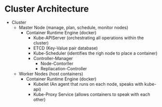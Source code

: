 # Cluster Architecture

* Cluster
    * Master Node (manage, plan, schedule, monitor nodes)
        * Container Runtime Engine (docker)
            * Kube-APIServer (orchestrating all operations within the cluster)
            * ETCD (Key-Value pair database)
            * Kube-Scheduler (identifies the righ node to place a container)
            * Controller-Manager
                * Node-Contorller
                * Repliacation-Controller
    * Worker Nodes (host containers)
        * Container Runtime Engine (docker)
            * Kubelet (An agent that runs on each node, speaks with kube-api)
            * Kube-Proxy Service (allows containers to speak with each other)